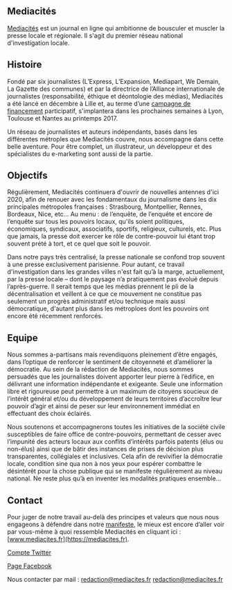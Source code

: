 
## Mediacités 

[Mediacités](https://www.mediacites.fr/) est un journal en ligne qui ambitionne de bousculer et muscler la presse locale et régionale. Il s'agit du premier réseau national d'investigation locale.   

## Histoire

Fondé par six journalistes (L’Express, L’Expansion, Mediapart, We Demain, La Gazette des communes) et par la directrice de l’Alliance internationale de journalistes (responsabilité, éthique et déontologie des médias), Mediacités a été lancé en décembre à Lille et, au terme d’une [campagne de financement](https://fr.ulule.com/mediacites/)  participatif, s'implantera dans les prochaines semaines à Lyon, Toulouse et Nantes au printemps 2017. 

Un réseau de journalistes et auteurs indépendants, basés dans les différentes métroples que Mediacités couvre, nous accompagne dans cette belle aventure. Pour être complet, un illustrateur, un développeur et des spécialistes du e-marketing sont aussi de la partie. 

## Objectifs

Régulièrement, Mediacités continuera d'ouvrir de nouvelles antennes d'ici 2020, afin de renouer avec les fondamentaux du journalisme dans les dix principales métropoles françaises : Strasbourg, Montpellier, Rennes, Bordeaux, Nice, etc... 
Au menu : de l’enquête, de l’enquête et encore de l’enquête sur tous les pouvoirs locaux, qu'ils soient politiques, économiques, syndicaux, associatifs, sportifs, religieux, culturels, etc. Plus que jamais, la presse doit exercer ke rôle de contre-pouvoir lui étant trop souvent prété à tort, et ce quel que soit le pouvoir. 

Dans notre pays très centralisé, la presse nationale se confond trop souvent à une presse exclusivement parisienne. Pour autant, ce travail d'investigation dans les grandes villes n'est fait qu’à la marge, actuellement, par la presse locale – dont le paysage n’a pratiquement pas évolué depuis l’après-guerre. Il serait temps que les médias prennent le pli de la décentralisation et veillent à ce que ce mouvement ne constitue pas seulement un progrès administratif et/ou technique mais aussi démocratique, d'autant plus dans les métroploes dont les pouvoirs ont encore été récemment renforcés.  

## Equipe

Nous sommes a-partisans mais revendiquons pleinement d’être engagés, dans l’optique de renforcer le sentiment de citoyenneté et d’améliorer la démocratie. Au sein de la rédaction de Mediacités, nous sommes persuadés que les journalistes doivent apporter leur pierre à l’édifice, en délivrant une information indépendante et exigeante. Seule une information libre et rigoureuse peut permettre à un maximum de citoyens soucieux de l’intérêt général et/ou du développement de leurs territoires d’accroître leur pouvoir d’agir et ainsi de peser sur leur environnement immédiat en effectuant des choix éclairés.

Nous soutenons et accompagnerons toutes les initiatives de la société civile susceptibles de faire office de contre-pouvoirs, permettant de cesser avec l’impunité des acteurs locaux aux conflits d’intérêts parfois patents (élus ou non-élus) ainsi que de bâtir des instances de prises de décision plus transparentes, collégiales et inclusives. Cela afin de revivifier la démocratie locale, condition sine qua non à nos yeux pour espérer combattre le désintérêt pour la chose publique qui se manifeste régulièrement au niveau national. Ne reste plus qu’à en inventer les modalités pratiques ensemble…

## Contact 

Pour juger de notre travail au-delà des principes et valeurs que nous nous engageons à défendre dans notre [manifeste](https://www.mediacites.fr/forum/2016/11/30/notre-manifeste/), le mieux est encore d’aller voir par vous-même à quoi ressemble Mediacités en cliquant ici : [www.mediacites.fr](https://mediacites.fr). 

[Compte Twitter](https://twitter.com/mediacites)

[Page Facebook](https://www.facebook.com/mediacites/) 

Nous contacter par mail : redaction@mediacites.fr
[redaction@mediacites.fr](mailto:redaction@mediacites.fr) 
